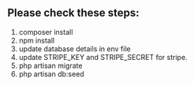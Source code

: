 ## Please check these steps:

1. composer install
2. npm install
3. update database details in env file
4. update STRIPE_KEY and STRIPE_SECRET for stripe.
5. php artisan migrate
6. php artisan db:seed
